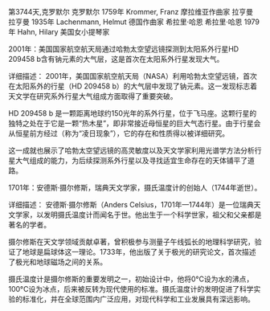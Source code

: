 第3744天,克罗默尔
克罗默尔 1759年
Krommer, Franz 摩拉维亚作曲家
拉亨曼
拉亨曼 1935年
Lachenmann, Helmut 德国作曲家
希拉里·哈恩
希拉里·哈恩 1979年
Hahn, Hilary 美国女小提琴家

2001年：美国国家航空航天局通过哈勃太空望远镜探测到太阳系外行星HD 209458 b含有钠元素的大气层，这是首次在太阳系外行星发现大气。

详细描述：
2001年，美国国家航空航天局（NASA）利用哈勃太空望远镜，首次在太阳系外的行星（HD 209458 b）的大气层中发现了钠元素。这一发现标志着天文学在研究系外行星大气组成方面取得了重要突破。

HD 209458 b 是一颗距离地球约150光年的系外行星，位于飞马座。这颗行星的独特之处在于它是一颗“热木星”，即非常接近母恒星的巨大气态行星。由于行星会从恒星前方经过（称为“凌日现象”），它的存在和性质得以被详细研究。

这一成就也展示了哈勃太空望远镜的高灵敏度以及天文学家利用光谱学方法分析行星大气组成的能力，为后续探测系外行星以及寻找适宜生命存在的天体铺平了道路。

1701年：安德斯·摄尔修斯，瑞典天文学家，摄氏温度计的创始人（1744年逝世）。

详细描述：
安德斯·摄尔修斯（Anders Celsius，1701年—1744年）是一位瑞典天文学家，以发明摄氏温度计而闻名于世。他出生于一个科学世家，祖父和父亲都是著名的学者。

摄尔修斯在天文学领域贡献卓著，曾积极参与测量子午线弧长的地理科学研究，验证了地球是扁球体这一理论。1733年，他出版了关于极光的研究论文，首次描述了极光和地球磁场之间的关系。

摄氏温度计是摄尔修斯的重要发明之一，初始设计中，他将0°C设为水的沸点，100°C设为冰点，后来被反转为现代使用的标准。摄氏温度计的发明促进了科学实验的标准化，并在全球范围内广泛应用，对现代科学和工业发展具有深远影响。